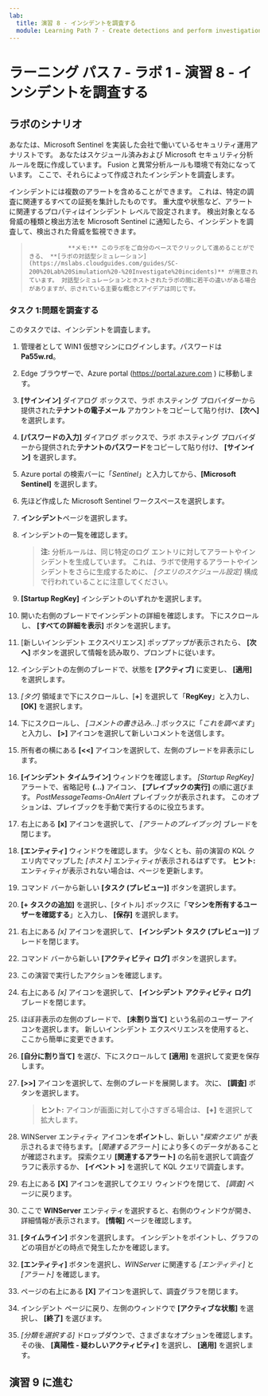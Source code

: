 ```yaml
---
lab:
  title: 演習 8 - インシデントを調査する
  module: Learning Path 7 - Create detections and perform investigations using Microsoft Sentinel
---
```


# ラーニング パス 7 - ラボ 1 - 演習 8 - インシデントを調査する

## ラボのシナリオ


あなたは、Microsoft Sentinel を実装した会社で働いているセキュリティ運用アナリストです。 あなたはスケジュール済みおよび Microsoft セキュリティ分析ルールを既に作成しています。 Fusion と異常分析ルールも環境で有効になっています。 ここで、それらによって作成されたインシデントを調査します。

インシデントには複数のアラートを含めることができます。 これは、特定の調査に関連するすべての証拠を集計したものです。 重大度や状態など、アラートに関連するプロパティはインシデント レベルで設定されます。 検出対象となる脅威の種類と検出方法を Microsoft Sentinel に通知したら、インシデントを調査して、検出された脅威を監視できます。

>                **メモ:** このラボをご自分のペースでクリックして進めることができる、 **[ラボの対話型シミュレーション](https://mslabs.cloudguides.com/guides/SC-200%20Lab%20Simulation%20-%20Investigate%20incidents)** が用意されています。 対話型シミュレーションとホストされたラボの間に若干の違いがある場合がありますが、示されている主要な概念とアイデアは同じです。 


### タスク 1:問題を調査する

このタスクでは、インシデントを調査します。

1. 管理者として WIN1 仮想マシンにログインします。パスワードは**Pa55w.rd**。  

1. Edge ブラウザーで、Azure portal (https://portal.azure.com ) に移動します。

1. **[サインイン]** ダイアログ ボックスで、ラボ ホスティング プロバイダーから提供された**テナントの電子メール** アカウントをコピーして貼り付け、 **[次へ]** を選択します。

1. **[パスワードの入力]** ダイアログ ボックスで、ラボ ホスティング プロバイダーから提供された**テナントのパスワード**をコピーして貼り付け、 **[サインイン]** を選択します。

1. Azure portal の検索バーに「*Sentinel*」と入力してから、**[Microsoft Sentinel]** を選択します。

1. 先ほど作成した Microsoft Sentinel ワークスペースを選択します。

1. **インシデント**ページを選択します。

1. インシデントの一覧を確認します。

    >**注:**  分析ルールは、同じ特定のログ エントリに対してアラートやインシデントを生成しています。 これは、ラボで使用するアラートやインシデントをさらに生成するために、 *[クエリのスケジュール設定]* 構成で行われていることに注意してください。
  
1. **[Startup RegKey]** インシデントのいずれかを選択します。

1. 開いた右側のブレードでインシデントの詳細を確認します。 下にスクロールし、 **[すべての詳細を表示]** ボタンを選択します。

1. [新しいインシデント エクスペリエンス] ポップアップが表示されたら、 **[次へ]** ボタンを選択して情報を読み取り、プロンプトに従います。

1. インシデントの左側のブレードで、状態を **[アクティブ]** に変更し、 **[適用]** を選択します。

1. *[タグ]* 領域まで下にスクロールし、[**+**] を選択して「**RegKey**」と入力し、**[OK]** を選択します。

1. 下にスクロールし、 *[コメントの書き込み...]* ボックスに「*これを調べます*」と入力し、 **[>]** アイコンを選択して新しいコメントを送信します。

1. 所有者の横にある **[<<]** アイコンを選択して、左側のブレードを非表示にします。

1. **[インシデント タイムライン]** ウィンドウを確認します。 *[Startup RegKey]* アラートで、省略記号 **(...)** アイコン、 **[プレイブックの実行]** の順に選びます。 *PostMessageTeams-OnAlert* プレイブックが表示されます。 このオプションは、プレイブックを手動で実行するのに役立ちます。

1. 右上にある **[x]** アイコンを選択して、 *[アラートのプレイブック]* ブレードを閉じます。

1. **[エンティティ]** ウィンドウを確認します。 少なくとも、前の演習の KQL クエリ内でマップした *[ホスト]* エンティティが表示されるはずです。 **ヒント:** エンティティが表示されない場合は、ページを更新します。

1. コマンド バーから新しい **[タスク (プレビュー)]** ボタンを選択します。

1. **[+ タスクの追加]** を選択し、[タイトル] ボックスに「**マシンを所有するユーザーを確認する**」と入力し、 **[保存]** を選択します。

1. 右上にある *[x]* アイコンを選択して、 **[インシデント タスク (プレビュー)]** ブレードを閉じます。

1. コマンド バーから新しい **[アクティビティ ログ]** ボタンを選択します。

1. この演習で実行したアクションを確認します。

1. 右上にある *[x]* アイコンを選択して、 **[インシデント アクティビティ ログ]** ブレードを閉じます。

1. ほぼ非表示の左側のブレードで、 **[未割り当て]** という名前のユーザー アイコンを選択します。 新しいインシデント エクスペリエンスを使用すると、ここから簡単に変更できます。

1. **[自分に割り当て]** を選び、下にスクロールして **[適用]** を選択して変更を保存します。

1. **[>>]** アイコンを選択して、左側のブレードを展開します。 次に、 **[調査]** ボタンを選択します。

    >**ヒント:** アイコンが画面に対して小さすぎる場合は、 **[+]** を選択して拡大します。

1. WINServer エンティティ アイコンを**ポイント**し、新しい "*探索クエリ*" が表示されるまで待ちます。 [*関連するアラート*] により多くのデータがあることが確認されます。 探索クエリ **[関連するアラート]** の名前を選択して調査グラフに表示するか、 **[イベント >]** を選択して KQL クエリで調査します。

1. 右上にある **[X]** アイコンを選択してクエリ ウィンドウを閉じて、 *[調査]* ページに戻ります。

1. ここで **WINServer** エンティティを選択すると、右側のウィンドウが開き、詳細情報が表示されます。 **[情報]** ページを確認します。

1. **[タイムライン]** ボタンを選択します。 インシデントをポイントし、グラフのどの項目がどの時点で発生したかを確認します。

1. **[エンティティ]** ボタンを選択し、*WINServer* に関連する *[エンティティ]* と *[アラート]* を確認します。

1. ページの右上にある **[X]** アイコンを選択して、調査グラフを閉じます。

1. インシデント ページに戻り、左側のウィンドウで **[アクティブな状態]** を選択し、 **[終了]** を選びます。 

1. *[分類を選択する]* ドロップダウンで、さまざまなオプションを確認します。 その後、 **[真陽性 - 疑わしいアクティビティ]** を選択し、 **[適用]** を選択します。

## 演習 9 に進む
